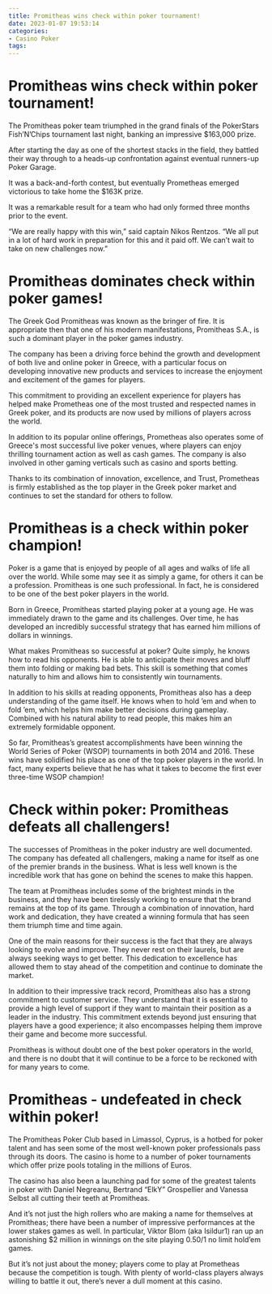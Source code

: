 ```yaml
---
title: Promitheas wins check within poker tournament!
date: 2023-01-07 19:53:14
categories:
- Casino Poker
tags:
---
```



#  Promitheas wins check within poker tournament!

The Promitheas poker team triumphed in the grand finals of the PokerStars Fish’N’Chips tournament last night, banking an impressive $163,000 prize.

After starting the day as one of the shortest stacks in the field, they battled their way through to a heads-up confrontation against eventual runners-up Poker Garage.

It was a back-and-forth contest, but eventually Prometheas emerged victorious to take home the $163K prize.

It was a remarkable result for a team who had only formed three months prior to the event.

“We are really happy with this win,” said captain Nikos Rentzos. “We all put in a lot of hard work in preparation for this and it paid off. We can’t wait to take on new challenges now.”

#  Promitheas dominates check within poker games!

The Greek God Promitheas was known as the bringer of fire. It is appropriate then that one of his modern manifestations, Promitheas S.A., is such a dominant player in the poker games industry.

The company has been a driving force behind the growth and development of both live and online poker in Greece, with a particular focus on developing innovative new products and services to increase the enjoyment and excitement of the games for players.

This commitment to providing an excellent experience for players has helped make Prometheas one of the most trusted and respected names in Greek poker, and its products are now used by millions of players across the world.

In addition to its popular online offerings, Prometheas also operates some of Greece's most successful live poker venues, where players can enjoy thrilling tournament action as well as cash games. The company is also involved in other gaming verticals such as casino and sports betting.

Thanks to its combination of innovation, excellence, and Trust, Prometheas is firmly established as the top player in the Greek poker market and continues to set the standard for others to follow.

#  Promitheas is a check within poker champion!

Poker is a game that is enjoyed by people of all ages and walks of life all over the world. While some may see it as simply a game, for others it can be a profession. Promitheas is one such professional. In fact, he is considered to be one of the best poker players in the world.

Born in Greece, Promitheas started playing poker at a young age. He was immediately drawn to the game and its challenges. Over time, he has developed an incredibly successful strategy that has earned him millions of dollars in winnings.

What makes Promitheas so successful at poker? Quite simply, he knows how to read his opponents. He is able to anticipate their moves and bluff them into folding or making bad bets. This skill is something that comes naturally to him and allows him to consistently win tournaments.

In addition to his skills at reading opponents, Promitheas also has a deep understanding of the game itself. He knows when to hold ’em and when to fold ’em, which helps him make better decisions during gameplay. Combined with his natural ability to read people, this makes him an extremely formidable opponent.

So far, Promitheas’s greatest accomplishments have been winning the World Series of Poker (WSOP) tournaments in both 2014 and 2016. These wins have solidified his place as one of the top poker players in the world. In fact, many experts believe that he has what it takes to become the first ever three-time WSOP champion!

#  Check within poker: Promitheas defeats all challengers!

The successes of Promitheas in the poker industry are well documented. The company has defeated all challengers, making a name for itself as one of the premier brands in the business. What is less well known is the incredible work that has gone on behind the scenes to make this happen.

The team at Promitheas includes some of the brightest minds in the business, and they have been tirelessly working to ensure that the brand remains at the top of its game. Through a combination of innovation, hard work and dedication, they have created a winning formula that has seen them triumph time and time again.

One of the main reasons for their success is the fact that they are always looking to evolve and improve. They never rest on their laurels, but are always seeking ways to get better. This dedication to excellence has allowed them to stay ahead of the competition and continue to dominate the market.

In addition to their impressive track record, Promitheas also has a strong commitment to customer service. They understand that it is essential to provide a high level of support if they want to maintain their position as a leader in the industry. This commitment extends beyond just ensuring that players have a good experience; it also encompasses helping them improve their game and become more successful.

Promitheas is without doubt one of the best poker operators in the world, and there is no doubt that it will continue to be a force to be reckoned with for many years to come.

#  Promitheas - undefeated in check within poker!

The Promitheas Poker Club based in Limassol, Cyprus, is a hotbed for poker talent and has seen some of the most well-known poker professionals pass through its doors. The casino is home to a number of poker tournaments which offer prize pools totaling in the millions of Euros.

The casino has also been a launching pad for some of the greatest talents in poker with Daniel Negreanu, Bertrand “ElkY” Grospellier and Vanessa Selbst all cutting their teeth at Promitheas.

And it’s not just the high rollers who are making a name for themselves at Promitheas; there have been a number of impressive performances at the lower stakes games as well. In particular, Viktor Blom (aka Isildur1) ran up an astonishing $2 million in winnings on the site playing $0.50/$1 no limit hold’em games.

But it’s not just about the money; players come to play at Prometheas because the competition is tough. With plenty of world-class players always willing to battle it out, there’s never a dull moment at this casino.